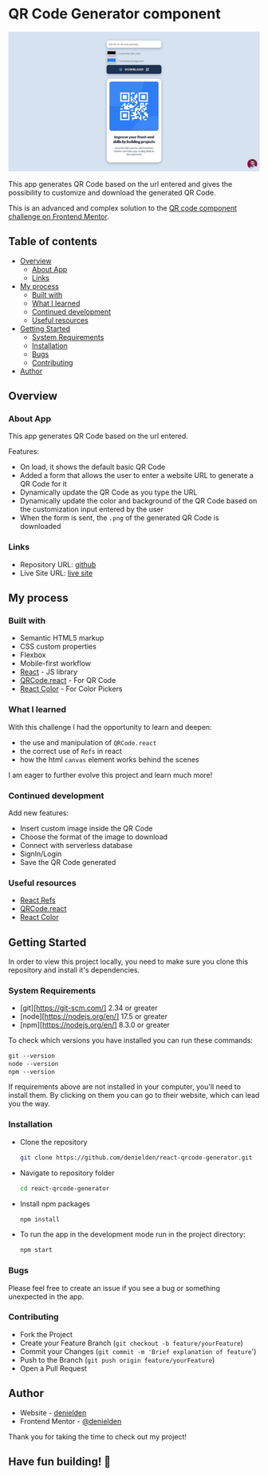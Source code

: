 # QR Code Generator component

![QRcode Generator](./screenshot.webp)

This app generates QR Code based on the url entered and gives the possibility to customize and download the generated QR Code. 

This is an advanced and complex solution to the [QR code component challenge on Frontend Mentor](https://www.frontendmentor.io/challenges/qr-code-component-iux_sIO_H).

## Table of contents

- [Overview](#overview)
  - [About App](#about-app)
  - [Links](#links)
- [My process](#my-process)
  - [Built with](#built-with)
  - [What I learned](#what-i-learned)
  - [Continued development](#continued-development)
  - [Useful resources](#useful-resources)
- [Getting Started](#getting-started)
  - [System Requirements](#system-requirements)
  - [Installation](#installation)
  - [Bugs](#bugs)
  - [Contributing](#contributing)
- [Author](#author)

## Overview

### About App

This app generates QR Code based on the url entered.

Features: 
- On load, it shows the default basic QR Code
- Added a form that allows the user to enter a website URL to generate a QR Code for it
- Dynamically update the QR Code as you type the URL
- Dynamically update the color and background of the QR Code based on the customization input entered by the user
- When the form is sent, the `.png` of the generated QR Code is downloaded 

### Links

- Repository URL: [github](https://github.com/denielden/react-qrcode-generator)
- Live Site URL: [live site](https://denielden.github.io/react-qrcode-generator)

## My process

### Built with

- Semantic HTML5 markup
- CSS custom properties
- Flexbox
- Mobile-first workflow
- [React](https://reactjs.org/) - JS library
- [QRCode.react](https://www.npmjs.com/package/qrcode.react) - For QR Code
- [React Color](https://casesandberg.github.io/react-color/) - For Color Pickers

### What I learned

With this challenge I had the opportunity to learn and deepen:
- the use and manipulation of `QRCode.react`
- the correct use of `Refs` in react
- how the html `canvas` element works behind the scenes

I am eager to further evolve this project and learn much more!

### Continued development

Add new features:
- Insert custom image inside the QR Code
- Choose the format of the image to download 
- Connect with serverless database
- SignIn/Login
- Save the QR Code generated

### Useful resources

- [React Refs](https://it.reactjs.org/docs/refs-and-the-dom.html)
- [QRCode.react](https://www.npmjs.com/package/qrcode.react)
- [React Color](https://casesandberg.github.io/react-color/)

## Getting Started

In order to view this project locally, you need to make sure you clone this repository and install it's dependencies.

### System Requirements

- [git][https://git-scm.com/] 2.34 or greater
- [node][https://nodejs.org/en/] 17.5 or greater
- [npm][https://nodejs.org/en/] 8.3.0 or greater

To check which versions you have installed you can run these commands:
```
git --version
node --version
npm --version
```
If requirements above are not installed in your computer, you'll need to install them. By clicking on them you can go to their website, which can lead you the way.

### Installation

- Clone the repository
  ```sh
  git clone https://github.com/denielden/react-qrcode-generator.git
  ```
- Navigate to repository folder
  ```sh
  cd react-qrcode-generator
  ```
- Install npm packages
  ```sh
  npm install
  ```
- To run the app in the development mode run in the project directory: 
  ```sh
  npm start
  ```

### Bugs

Please feel free to create an issue if you see a bug or something unexpected in the app.

### Contributing

- Fork the Project
- Create your Feature Branch (`git checkout -b feature/yourFeature`)
- Commit your Changes (`git commit -m 'Brief explanation of feature`')
- Push to the Branch (`git push origin feature/yourFeature`)
- Open a Pull Request

## Author

- Website - [denielden](https://denielden.github.io)
- Frontend Mentor - [@denielden](https://www.frontendmentor.io/profile/denielden)


Thank you for taking the time to check out my project!

## **Have fun building!** 🚀